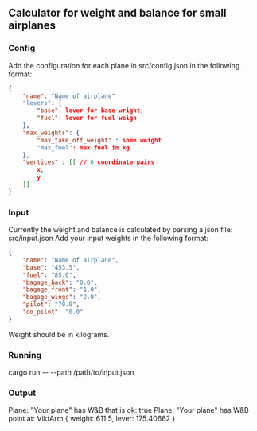 ## Calculator for weight and balance for small airplanes
### Config
Add the configuration for each plane in src/config.json in the following format:
```json
{
    "name": "Name of airplane"
    "levers": {
        "base": lever for base wright,
        "fuel": lever for fuel weigh
    },
    "max_weights": {
        "max_take_off_weight" : some weight
        "max_fuel": max fuel in kg
    },
    "vertices" : [[ // 6 coordinate pairs
        x,
        y
    ]]
}
```
### Input
Currently the weight and balance is calculated by parsing a json file: src/input.json
Add your input weights in the following format:
```json
{
    "name": "Name of airplane",
    "base": "453.5",
    "fuel": "85.0",
    "bagage_back": "0.0",
    "bagage_front": "1.0",
    "bagage_wings": "2.0",
    "pilot": "70.0",
    "co_pilot": "0.0"
}
```

Weight should be in kilograms.

### Running
cargo run -- --path /path/to/input.json

### Output
Plane: "Your plane" has W&B that is ok: true
Plane: "Your plane" has W&B point at: ViktArm { weight: 611.5, lever: 175.40662 }